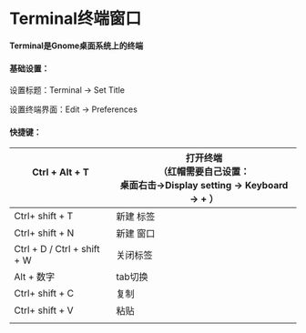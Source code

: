 # Terminal终端窗口

**Terminal是Gnome桌面系统上的终端**

#### 基础设置：

设置标题：Terminal -> Set Title

设置终端界面：Edit -> Preferences

#### 快捷键：

| Ctrl + Alt + T<br/><br/>      | 打开终端<br/>（红帽需要自己设置：<br/>桌面右击->Display setting -> Keyboard -> + ） |
| ----------------------------- | ------------------------------------------------------------ |
| Ctrl+ shift + T               | 新建 标签                                                    |
| Ctrl+ shift + N               | 新建 窗口                                                    |
| Ctrl + D  /  Ctrl + shift + W | 关闭标签                                                     |
| Alt + 数字                    | tab切换                                                      |
| Ctrl+ shift + C               | 复制                                                         |
| Ctrl+ shift + V               | 粘贴                                                         |
|                               |                                                              |
